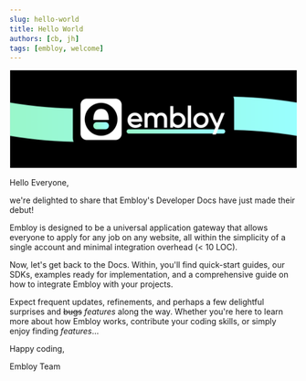 ```yaml
---
slug: hello-world
title: Hello World
authors: [cb, jh]
tags: [embloy, welcome]
---
```


![Colorful Embloy logo in front of a textured horizontal banner](./githubbanner.png)

Hello Everyone,

we're delighted to share that Embloy's Developer Docs have just made their debut!

Embloy is designed to be a universal application gateway that allows everyone to apply for any job on any website, all within the simplicity of a single account and minimal integration overhead (< 10 LOC).

<!--truncate-->

Now, let's get back to the Docs. Within, you'll find quick-start guides, our SDKs, examples ready for implementation, and a comprehensive guide on how to integrate Embloy with your projects.

Expect frequent updates, refinements, and perhaps a few delightful surprises and ~~bugs~~ _features_ along the way.
Whether you're here to learn more about how Embloy works, contribute your coding skills, or simply enjoy finding _features_...

Happy coding,

Embloy Team

